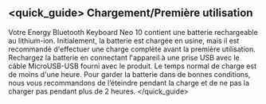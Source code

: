 ## <quick_guide> Chargement/Première utilisation

Votre Energy Bluetooth Keyboard Neo 10 contient une batterie rechargeable au lithium-ion. Initialement, la batterie est chargée en usine, mais il est recommandé d'effectuer une charge complète avant la première utilisation. Rechargez la batterie en connectant l'appareil à une prise USB avec le câble MicroUSB-USB fourni avec le produit. Le temps normal de charge est de moins d'une heure. Pour garder la batterie dans de bonnes conditions, nous vous recommandons de l’éteindre pendant la charge et de ne pas la charger pas pendant plus de 2 heures. 
</quick_guide>
